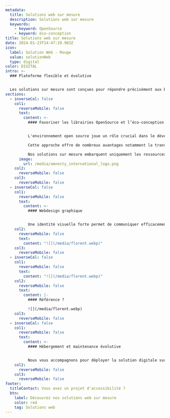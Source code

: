 ```yaml
---
metadata:
  title: Solutions web sur mesure
  description: Solutions web sur mesure
  keywords:
    - keyword: OpenSource
    - keyword: éco-conception
title: Solutions web sur mesure
date: 2024-01-23T14:47:29.983Z
icon:
  label: Solution Web - Rouge
  value: solutionWeb
  type: digital
color: DIGITAL
intro: >-
  ### Plateforme flexible et évolutive 


  Les solutions sur mesure sont conçues pour répondre précisément aux besoins et aux processus spécifiques de l'entreprise. Personnalisation complète de l'interface et des fonctionnalités ce qui rend le logiciel flexible et adaptable aux changements pour évoluer en fonction des besoins de votre projet.
sections:
  - inverseCol: false
    col1:
      reverseMobile: false
      text:
        content: >-
          #### Favoriser les librairies OpenSource et l’éco-conception


          L'environnement open source joue un rôle crucial dans le développement de logiciels, de technologies et de solutions accessibles à tous. Il favorise la collaboration et l'innovation tout en offrant une alternative aux logiciels propriétaires.

          Cette approche offre de nombreux avantages notamment la transparence du code source, la flexibilité, la collaboration communautaire, la sécurité et souvent des coûts réduits.

          Nos solutions sur mesure embarquent uniquement les ressources et fonctionnalités qui vous sont nécessaires ce qui réduit les consommations d’énergie (CPU, mémoire et stockage) et améliore les performances.
      image:
        url: /media/amnesty_international_logo.png
    col2:
      reverseMobile: false
    col3:
      reverseMobile: false
  - inverseCol: false
    col1:
      reverseMobile: false
      text:
        content: >-
          #### Webdesign graphique


          Une identité visuelle forte permet de communiquer efficacement votre marque et votre message auprès du public. Notre équipe du pôle design vous écoute et vous accompagne pour concevoir un logo, choisir une palette de couleurs, définir une typographie et créer des éléments graphiques distinctifs, tels que des motifs, des icônes ou des illustrations. Votre portail web dispose ainsi d’une interface complètement personnalisée et chartée à l’image de votre groupe.
    col2:
      reverseMobile: false
      text:
        content: "![](/media/florent.webp)"
    col3:
      reverseMobile: false
  - inverseCol: false
    col1:
      reverseMobile: false
      text:
        content: "![](/media/florent.webp)"
    col2:
      reverseMobile: false
      text:
        content: |-
          #### Référence ? 

          ![](/media/florent.webp)
    col3:
      reverseMobile: false
  - inverseCol: false
    col1:
      reverseMobile: false
      text:
        content: >-
          #### Hébergement et maintenance évolutive


          Nous vous accompagnons pour déployer la solution digitale sur son environnement de production. Selon vos préférences cet hébergement peut se livrer sur votre infrastructure ("on-premises") ou sur la notre ("SAAS"). Pour garantir une parfaite adaptabilité du logiciel tout du long de son cycle de vie, il est important de mettre en place un contrat de maintenance évolutive dans le but d’ajouter de nouvelles fonctionnalités et modules, d’optimiser les performances et passer les mises à jour pour rester en phase avec les normes et réglementations en vigueur.
    col2:
      reverseMobile: false
    col3:
      reverseMobile: false
footer:
  titleContact: Vous avez un projet d'accessibilité ?
  btn:
    label: Découvrez nos solutions web sur mesure
    color: red
    tag: Solutions web
---
```


